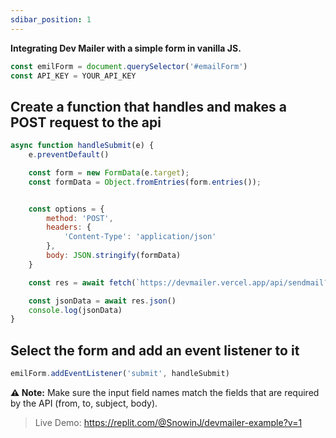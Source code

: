 ```yaml
---
sdibar_position: 1
---
```


**Integrating Dev Mailer with a simple form in vanilla JS.**

```javascript
const emilForm = document.querySelector('#emailForm')
const API_KEY = YOUR_API_KEY
```

## Create a function that handles and makes a POST request to the api

```javascript
async function handleSubmit(e) {
	e.preventDefault()

	const form = new FormData(e.target);
	const formData = Object.fromEntries(form.entries());


	const options = {
		method: 'POST',
		headers: {
			'Content-Type': 'application/json'
		},
		body: JSON.stringify(formData)
	}

	const res = await fetch(`https://devmailer.vercel.app/api/sendmail?apikey=${API_KEY}`, options)

	const jsonData = await res.json()
	console.log(jsonData)
}
```

## Select the form and add an event listener to it

```javascript
emilForm.addEventListener('submit', handleSubmit)
```

**<span>⚠️</span> Note:**
Make sure the input field names match the fields that are required by the API (from, to, subject, body).

> Live Demo: https://replit.com/@SnowinJ/devmailer-example?v=1